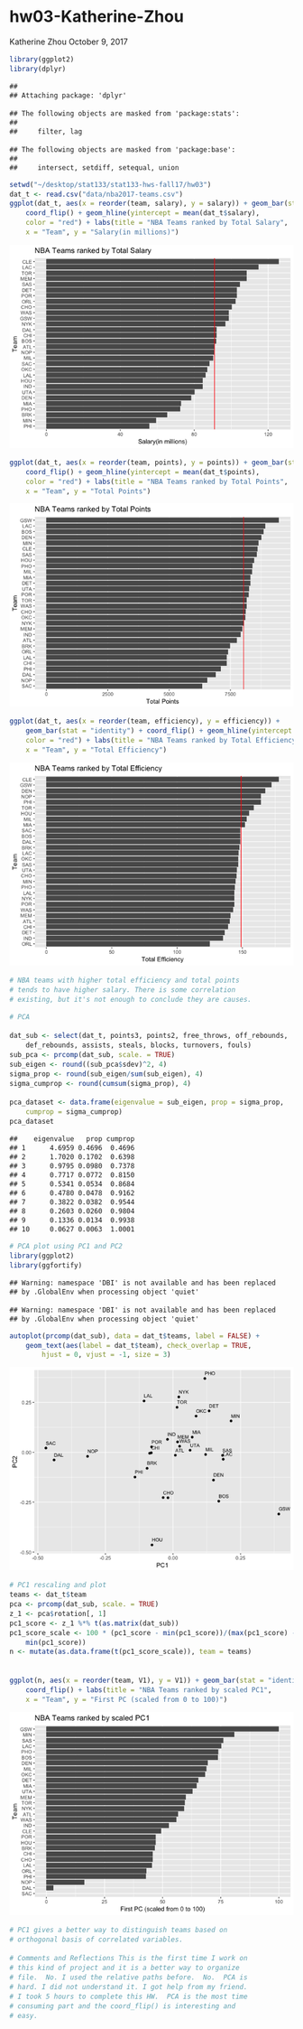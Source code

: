 hw03-Katherine-Zhou
================
Katherine Zhou
October 9, 2017

``` r
library(ggplot2)
library(dplyr)
```

    ## 
    ## Attaching package: 'dplyr'

    ## The following objects are masked from 'package:stats':
    ## 
    ##     filter, lag

    ## The following objects are masked from 'package:base':
    ## 
    ##     intersect, setdiff, setequal, union

``` r
setwd("~/desktop/stat133/stat133-hws-fall17/hw03")
dat_t <- read.csv("data/nba2017-teams.csv")
ggplot(dat_t, aes(x = reorder(team, salary), y = salary)) + geom_bar(stat = "identity") + 
    coord_flip() + geom_hline(yintercept = mean(dat_t$salary), 
    color = "red") + labs(title = "NBA Teams ranked by Total Salary", 
    x = "Team", y = "Salary(in millions)")
```

![](hw03-Katherine-Zhou_files/figure-markdown_github-ascii_identifiers/unnamed-chunk-1-1.png)

``` r
ggplot(dat_t, aes(x = reorder(team, points), y = points)) + geom_bar(stat = "identity") + 
    coord_flip() + geom_hline(yintercept = mean(dat_t$points), 
    color = "red") + labs(title = "NBA Teams ranked by Total Points", 
    x = "Team", y = "Total Points")
```

![](hw03-Katherine-Zhou_files/figure-markdown_github-ascii_identifiers/unnamed-chunk-2-1.png)

``` r
ggplot(dat_t, aes(x = reorder(team, efficiency), y = efficiency)) + 
    geom_bar(stat = "identity") + coord_flip() + geom_hline(yintercept = mean(dat_t$efficiency), 
    color = "red") + labs(title = "NBA Teams ranked by Total Efficiency", 
    x = "Team", y = "Total Efficiency")
```

![](hw03-Katherine-Zhou_files/figure-markdown_github-ascii_identifiers/unnamed-chunk-3-1.png)

``` r
# NBA teams with higher total efficiency and total points
# tends to have higher salary. There is some correlation
# existing, but it's not enough to conclude they are causes.
```

``` r
# PCA

dat_sub <- select(dat_t, points3, points2, free_throws, off_rebounds, 
    def_rebounds, assists, steals, blocks, turnovers, fouls)
sub_pca <- prcomp(dat_sub, scale. = TRUE)
sub_eigen <- round((sub_pca$sdev)^2, 4)
sigma_prop <- round(sub_eigen/sum(sub_eigen), 4)
sigma_cumprop <- round(cumsum(sigma_prop), 4)

pca_dataset <- data.frame(eigenvalue = sub_eigen, prop = sigma_prop, 
    cumprop = sigma_cumprop)
pca_dataset
```

    ##    eigenvalue   prop cumprop
    ## 1      4.6959 0.4696  0.4696
    ## 2      1.7020 0.1702  0.6398
    ## 3      0.9795 0.0980  0.7378
    ## 4      0.7717 0.0772  0.8150
    ## 5      0.5341 0.0534  0.8684
    ## 6      0.4780 0.0478  0.9162
    ## 7      0.3822 0.0382  0.9544
    ## 8      0.2603 0.0260  0.9804
    ## 9      0.1336 0.0134  0.9938
    ## 10     0.0627 0.0063  1.0001

``` r
# PCA plot using PC1 and PC2
library(ggplot2)
library(ggfortify)
```

    ## Warning: namespace 'DBI' is not available and has been replaced
    ## by .GlobalEnv when processing object 'quiet'

    ## Warning: namespace 'DBI' is not available and has been replaced
    ## by .GlobalEnv when processing object 'quiet'

``` r
autoplot(prcomp(dat_sub), data = dat_t$teams, label = FALSE) + 
    geom_text(aes(label = dat_t$team), check_overlap = TRUE, 
        hjust = 0, vjust = -1, size = 3)
```

![](hw03-Katherine-Zhou_files/figure-markdown_github-ascii_identifiers/unnamed-chunk-5-1.png)

``` r
# PC1 rescaling and plot
teams <- dat_t$team
pca <- prcomp(dat_sub, scale. = TRUE)
z_1 <- pca$rotation[, 1]
pc1_score <- z_1 %*% t(as.matrix(dat_sub))
pc1_score_scale <- 100 * (pc1_score - min(pc1_score))/(max(pc1_score) - 
    min(pc1_score))
n <- mutate(as.data.frame(t(pc1_score_scale)), team = teams)


ggplot(n, aes(x = reorder(team, V1), y = V1)) + geom_bar(stat = "identity") + 
    coord_flip() + labs(title = "NBA Teams ranked by scaled PC1", 
    x = "Team", y = "First PC (scaled from 0 to 100)")
```

![](hw03-Katherine-Zhou_files/figure-markdown_github-ascii_identifiers/unnamed-chunk-6-1.png)

``` r
# PC1 gives a better way to distinguish teams based on
# orthogonal basis of correlated variables.

# Comments and Reflections This is the first time I work on
# this kind of project and it is a better way to organize
# file.  No. I used the relative paths before.  No.  PCA is
# hard. I did not understand it. I got help from my friend.
# I took 5 hours to complete this HW.  PCA is the most time
# consuming part and the coord_flip() is interesting and
# easy.
```
